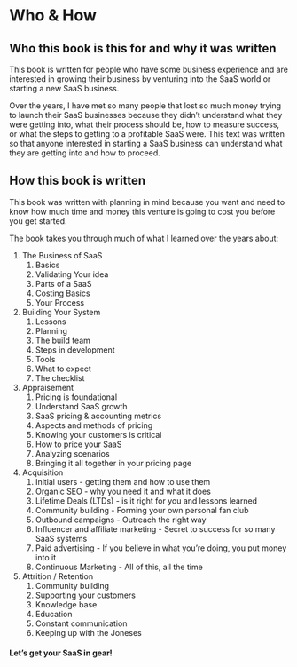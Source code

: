 # Who & How

## Who this book is this for and why it was written

This book is written for people who have some business experience and are interested in growing their business by venturing into the SaaS world or starting a new SaaS business. 

Over the years, I have met so many people that lost so much money trying to launch their SaaS businesses because they didn’t understand what they were getting into, what their process should be, how to measure success, or what the steps to getting to a profitable SaaS were. This text was written so that anyone interested in starting a SaaS business can understand what they are getting into and how to proceed.

## How this book is written

This book was written with planning in mind because you want and need to know how much time and money this venture is going to cost you before you get started. 

The book takes you through much of what I learned over the years about:

1. The Business of SaaS
   1. Basics
   2. Validating Your idea
   3. Parts of a SaaS
   4. Costing Basics
   5. Your Process
2. Building Your System
   1. Lessons
   2. Planning
   3. The build team
   4. Steps in development
   5. Tools
   6. What to expect
   7. The checklist
3. Appraisement 
   1. Pricing is foundational
   2. Understand SaaS growth
   3. SaaS pricing & accounting metrics
   4. Aspects and methods of pricing
   5. Knowing your customers is critical
   6. How to price your SaaS
   7. Analyzing scenarios
   8. Bringing it all together in your pricing page
4. Acquisition
   1. Initial users - getting them and how to use them
   2. Organic SEO - why you need it and what it does
   3. Lifetime Deals \(LTDs\) - is it right for you and lessons learned
   4. Community building - Forming your own personal fan club
   5. Outbound campaigns - Outreach the right way
   6. Influencer and affiliate marketing - Secret to success for so many SaaS systems
   7. Paid advertising - If you believe in what you’re doing, you put money into it
   8. Continuous Marketing - All of this, all the time
5. Attrition / Retention
   1. Community building
   2. Supporting your customers
   3. Knowledge base
   4. Education
   5. Constant communication
   6. Keeping up with the Joneses

#### Let’s get your SaaS in gear!

